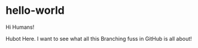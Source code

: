 # hello-world

Hi Humans! 

Hubot Here. I want to see what all this Branching fuss in GitHub is all about! 

